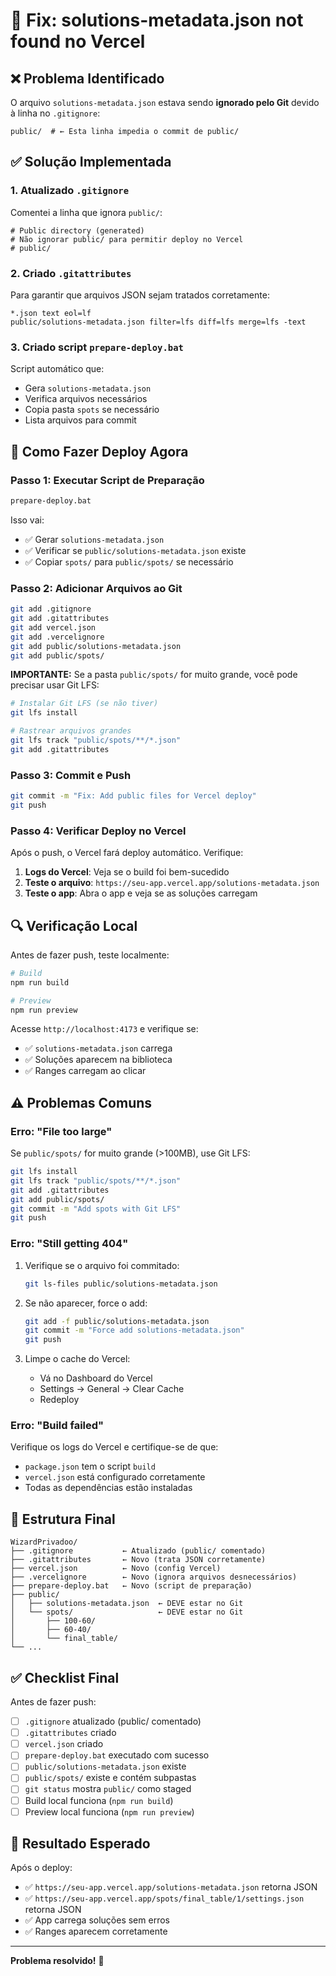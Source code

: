 # 🔧 Fix: solutions-metadata.json not found no Vercel

## ❌ Problema Identificado

O arquivo `solutions-metadata.json` estava sendo **ignorado pelo Git** devido à linha no `.gitignore`:

```gitignore
public/  # ← Esta linha impedia o commit de public/
```

## ✅ Solução Implementada

### 1. Atualizado `.gitignore`

Comentei a linha que ignora `public/`:

```gitignore
# Public directory (generated)
# Não ignorar public/ para permitir deploy no Vercel
# public/
```

### 2. Criado `.gitattributes`

Para garantir que arquivos JSON sejam tratados corretamente:

```gitattributes
*.json text eol=lf
public/solutions-metadata.json filter=lfs diff=lfs merge=lfs -text
```

### 3. Criado script `prepare-deploy.bat`

Script automático que:
- Gera `solutions-metadata.json`
- Verifica arquivos necessários
- Copia pasta `spots` se necessário
- Lista arquivos para commit

## 🚀 Como Fazer Deploy Agora

### Passo 1: Executar Script de Preparação

```bash
prepare-deploy.bat
```

Isso vai:
- ✅ Gerar `solutions-metadata.json`
- ✅ Verificar se `public/solutions-metadata.json` existe
- ✅ Copiar `spots/` para `public/spots/` se necessário

### Passo 2: Adicionar Arquivos ao Git

```bash
git add .gitignore
git add .gitattributes
git add vercel.json
git add .vercelignore
git add public/solutions-metadata.json
git add public/spots/
```

**IMPORTANTE:** Se a pasta `public/spots/` for muito grande, você pode precisar usar Git LFS:

```bash
# Instalar Git LFS (se não tiver)
git lfs install

# Rastrear arquivos grandes
git lfs track "public/spots/**/*.json"
git add .gitattributes
```

### Passo 3: Commit e Push

```bash
git commit -m "Fix: Add public files for Vercel deploy"
git push
```

### Passo 4: Verificar Deploy no Vercel

Após o push, o Vercel fará deploy automático. Verifique:

1. **Logs do Vercel**: Veja se o build foi bem-sucedido
2. **Teste o arquivo**: `https://seu-app.vercel.app/solutions-metadata.json`
3. **Teste o app**: Abra o app e veja se as soluções carregam

## 🔍 Verificação Local

Antes de fazer push, teste localmente:

```bash
# Build
npm run build

# Preview
npm run preview
```

Acesse `http://localhost:4173` e verifique se:
- ✅ `solutions-metadata.json` carrega
- ✅ Soluções aparecem na biblioteca
- ✅ Ranges carregam ao clicar

## ⚠️ Problemas Comuns

### Erro: "File too large"

Se `public/spots/` for muito grande (>100MB), use Git LFS:

```bash
git lfs install
git lfs track "public/spots/**/*.json"
git add .gitattributes
git add public/spots/
git commit -m "Add spots with Git LFS"
git push
```

### Erro: "Still getting 404"

1. Verifique se o arquivo foi commitado:
   ```bash
   git ls-files public/solutions-metadata.json
   ```

2. Se não aparecer, force o add:
   ```bash
   git add -f public/solutions-metadata.json
   git commit -m "Force add solutions-metadata.json"
   git push
   ```

3. Limpe o cache do Vercel:
   - Vá no Dashboard do Vercel
   - Settings → General → Clear Cache
   - Redeploy

### Erro: "Build failed"

Verifique os logs do Vercel e certifique-se de que:
- `package.json` tem o script `build`
- `vercel.json` está configurado corretamente
- Todas as dependências estão instaladas

## 📁 Estrutura Final

```
WizardPrivadoo/
├── .gitignore           ← Atualizado (public/ comentado)
├── .gitattributes       ← Novo (trata JSON corretamente)
├── vercel.json          ← Novo (config Vercel)
├── .vercelignore        ← Novo (ignora arquivos desnecessários)
├── prepare-deploy.bat   ← Novo (script de preparação)
├── public/
│   ├── solutions-metadata.json  ← DEVE estar no Git
│   └── spots/                   ← DEVE estar no Git
│       ├── 100-60/
│       ├── 60-40/
│       └── final_table/
└── ...
```

## ✅ Checklist Final

Antes de fazer push:

- [ ] `.gitignore` atualizado (public/ comentado)
- [ ] `.gitattributes` criado
- [ ] `vercel.json` criado
- [ ] `prepare-deploy.bat` executado com sucesso
- [ ] `public/solutions-metadata.json` existe
- [ ] `public/spots/` existe e contém subpastas
- [ ] `git status` mostra `public/` como staged
- [ ] Build local funciona (`npm run build`)
- [ ] Preview local funciona (`npm run preview`)

## 🎉 Resultado Esperado

Após o deploy:
- ✅ `https://seu-app.vercel.app/solutions-metadata.json` retorna JSON
- ✅ `https://seu-app.vercel.app/spots/final_table/1/settings.json` retorna JSON
- ✅ App carrega soluções sem erros
- ✅ Ranges aparecem corretamente

---

**Problema resolvido!** 🚀
